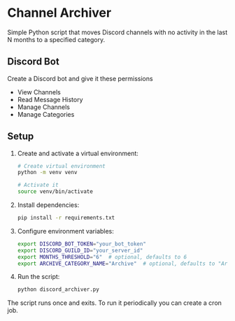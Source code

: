 # Channel Archiver

Simple Python script that moves Discord channels with no activity in the last N months to a specified category.

## Discord Bot

Create a Discord bot and give it these permissions
- View Channels
- Read Message History
- Manage Channels
- Manage Categories

## Setup

1. Create and activate a virtual environment:
   ```bash
   # Create virtual environment
   python -m venv venv
   
   # Activate it
   source venv/bin/activate
   ```

2. Install dependencies:
   ```bash
   pip install -r requirements.txt
   ```

3. Configure environment variables:
   ```bash
   export DISCORD_BOT_TOKEN="your_bot_token"
   export DISCORD_GUILD_ID="your_server_id"
   export MONTHS_THRESHOLD="6"  # optional, defaults to 6
   export ARCHIVE_CATEGORY_NAME="Archive"  # optional, defaults to "Archive"
   ```

4. Run the script:
   ```bash
   python discord_archiver.py
   ```

The script runs once and exits.
To run it periodically you can create a cron job.